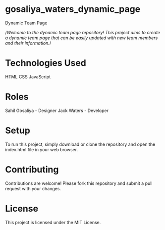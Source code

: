 # gosaliya_waters_dynamic_page
Dynamic Team Page 

/*Welcome to the dynamic team page repository! This project aims to create a dynamic team page that can be easily updated with new team members and their information.*/

# Technologies Used
HTML
CSS
JavaScript


# Roles
Sahil Gosaliya - Designer
Jack Waters - Developer



# Setup
To run this project, simply download or clone the repository and open the index.html file in your web browser.



# Contributing
Contributions are welcome! Please fork this repository and submit a pull request with your changes.

# License
This project is licensed under the MIT License. 